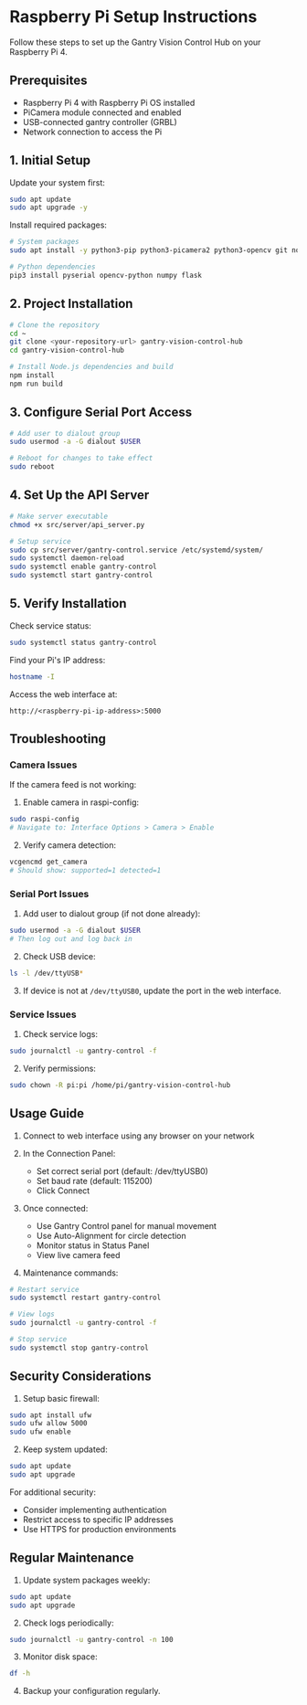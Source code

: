 
# Raspberry Pi Setup Instructions

Follow these steps to set up the Gantry Vision Control Hub on your Raspberry Pi 4.

## Prerequisites
- Raspberry Pi 4 with Raspberry Pi OS installed
- PiCamera module connected and enabled
- USB-connected gantry controller (GRBL)
- Network connection to access the Pi

## 1. Initial Setup

Update your system first:
```bash
sudo apt update
sudo apt upgrade -y
```

Install required packages:
```bash
# System packages
sudo apt install -y python3-pip python3-picamera2 python3-opencv git nodejs npm

# Python dependencies
pip3 install pyserial opencv-python numpy flask
```

## 2. Project Installation

```bash
# Clone the repository
cd ~
git clone <your-repository-url> gantry-vision-control-hub
cd gantry-vision-control-hub

# Install Node.js dependencies and build
npm install
npm run build
```

## 3. Configure Serial Port Access

```bash
# Add user to dialout group
sudo usermod -a -G dialout $USER

# Reboot for changes to take effect
sudo reboot
```

## 4. Set Up the API Server

```bash
# Make server executable
chmod +x src/server/api_server.py

# Setup service
sudo cp src/server/gantry-control.service /etc/systemd/system/
sudo systemctl daemon-reload
sudo systemctl enable gantry-control
sudo systemctl start gantry-control
```

## 5. Verify Installation

Check service status:
```bash
sudo systemctl status gantry-control
```

Find your Pi's IP address:
```bash
hostname -I
```

Access the web interface at:
```
http://<raspberry-pi-ip-address>:5000
```

## Troubleshooting

### Camera Issues

If the camera feed is not working:

1. Enable camera in raspi-config:
```bash
sudo raspi-config
# Navigate to: Interface Options > Camera > Enable
```

2. Verify camera detection:
```bash
vcgencmd get_camera
# Should show: supported=1 detected=1
```

### Serial Port Issues

1. Add user to dialout group (if not done already):
```bash
sudo usermod -a -G dialout $USER
# Then log out and log back in
```

2. Check USB device:
```bash
ls -l /dev/ttyUSB*
```

3. If device is not at `/dev/ttyUSB0`, update the port in the web interface.

### Service Issues

1. Check service logs:
```bash
sudo journalctl -u gantry-control -f
```

2. Verify permissions:
```bash
sudo chown -R pi:pi /home/pi/gantry-vision-control-hub
```

## Usage Guide

1. Connect to web interface using any browser on your network
2. In the Connection Panel:
   - Set correct serial port (default: /dev/ttyUSB0)
   - Set baud rate (default: 115200)
   - Click Connect

3. Once connected:
   - Use Gantry Control panel for manual movement
   - Use Auto-Alignment for circle detection
   - Monitor status in Status Panel
   - View live camera feed

4. Maintenance commands:
```bash
# Restart service
sudo systemctl restart gantry-control

# View logs
sudo journalctl -u gantry-control -f

# Stop service
sudo systemctl stop gantry-control
```

## Security Considerations

1. Setup basic firewall:
```bash
sudo apt install ufw
sudo ufw allow 5000
sudo ufw enable
```

2. Keep system updated:
```bash
sudo apt update
sudo apt upgrade
```

For additional security:
- Consider implementing authentication
- Restrict access to specific IP addresses
- Use HTTPS for production environments

## Regular Maintenance

1. Update system packages weekly:
```bash
sudo apt update
sudo apt upgrade
```

2. Check logs periodically:
```bash
sudo journalctl -u gantry-control -n 100
```

3. Monitor disk space:
```bash
df -h
```

4. Backup your configuration regularly.

